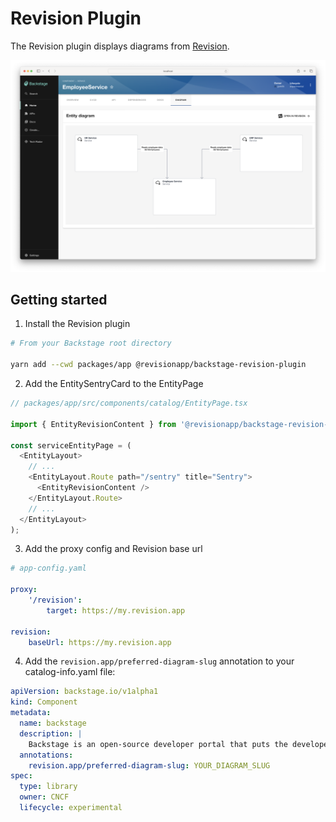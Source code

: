 # Revision Plugin

The Revision plugin displays diagrams from [Revision](https://revision.app).

![Revision diagram](./docs/entity-content.png "Revision diagram")

## Getting started

1. Install the Revision plugin

```bash
# From your Backstage root directory

yarn add --cwd packages/app @revisionapp/backstage-revision-plugin
```

2. Add the EntitySentryCard to the EntityPage

```javascript
// packages/app/src/components/catalog/EntityPage.tsx

import { EntityRevisionContent } from '@revisionapp/backstage-revision-plugin';

const serviceEntityPage = (
  <EntityLayout>
    // ...
    <EntityLayout.Route path="/sentry" title="Sentry">
      <EntityRevisionContent />
    </EntityLayout.Route>
    // ...
  </EntityLayout>
);
```

3. Add the proxy config and Revision base url

```yaml
# app-config.yaml

proxy:
    '/revision':
        target: https://my.revision.app

revision:
    baseUrl: https://my.revision.app

```

4. Add the `revision.app/preferred-diagram-slug` annotation to your catalog-info.yaml file:

```yaml
apiVersion: backstage.io/v1alpha1
kind: Component
metadata:
  name: backstage
  description: |
    Backstage is an open-source developer portal that puts the developer experience first.
  annotations:
    revision.app/preferred-diagram-slug: YOUR_DIAGRAM_SLUG
spec:
  type: library
  owner: CNCF
  lifecycle: experimental
```
